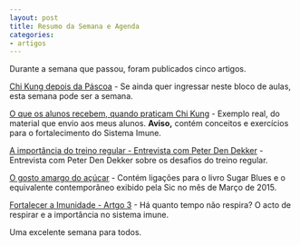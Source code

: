 ```yaml
---
layout: post
title: Resumo da Semana e Agenda
categories:
- artigos 
---
```

Durante a semana que passou, foram publicados cinco artigos.

[Chi Kung depois da Páscoa](http://lourencoazevedo.com/2015/04/06/simplificar.html) - Se ainda quer ingressar neste bloco de aulas, esta semana pode ser a semana.

[O que os alunos recebem, quando praticam Chi Kung](http://lourencoazevedo.com/2015/04/07/aulas.html) - Exemplo real, do material que envio aos meus alunos. **Aviso,** contém conceitos e exercícios para o fortalecimento do Sistema Imune.

[A importância do treino regular - Entrevista com Peter Den Dekker](http://lourencoazevedo.com/2015/04/08/regular.html) - Entrevista com Peter Den Dekker sobre os desafios do treino regular. 

[O gosto amargo do açúcar](http://lourencoazevedo.com/2015/04/09/documentario.html) - Contém ligações para o livro Sugar Blues e o equivalente contemporâneo exibido pela Sic no mês de Março de 2015.

[Fortalecer a Imunidade - Artgo 3](http://lourencoazevedo.com/2015/04/10/imunidade3.html) - Há quanto tempo não respira? O acto de respirar e a importância no sistema imune. 

Uma excelente semana para todos.
